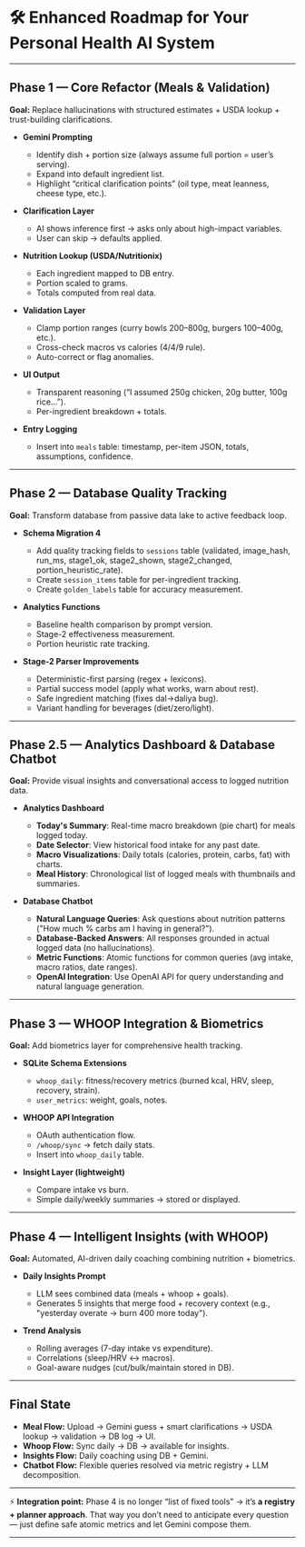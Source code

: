 # 🛠 Enhanced Roadmap for Your Personal Health AI System

---

## **Phase 1 — Core Refactor (Meals & Validation)**

**Goal:** Replace hallucinations with structured estimates + USDA lookup + trust-building clarifications.

* **Gemini Prompting**

  * Identify dish + portion size (always assume full portion = user’s serving).
  * Expand into default ingredient list.
  * Highlight “critical clarification points” (oil type, meat leanness, cheese type, etc.).

* **Clarification Layer**

  * AI shows inference first → asks only about high-impact variables.
  * User can skip → defaults applied.

* **Nutrition Lookup (USDA/Nutritionix)**

  * Each ingredient mapped to DB entry.
  * Portion scaled to grams.
  * Totals computed from real data.

* **Validation Layer**

  * Clamp portion ranges (curry bowls 200–800g, burgers 100–400g, etc.).
  * Cross-check macros vs calories (4/4/9 rule).
  * Auto-correct or flag anomalies.

* **UI Output**

  * Transparent reasoning (“I assumed 250g chicken, 20g butter, 100g rice…”).
  * Per-ingredient breakdown + totals.

* **Entry Logging**

  * Insert into `meals` table: timestamp, per-item JSON, totals, assumptions, confidence.

---

## **Phase 2 — Database Quality Tracking**

**Goal:** Transform database from passive data lake to active feedback loop.

* **Schema Migration 4**

  * Add quality tracking fields to `sessions` table (validated, image_hash, run_ms, stage1_ok, stage2_shown, stage2_changed, portion_heuristic_rate).
  * Create `session_items` table for per-ingredient tracking.
  * Create `golden_labels` table for accuracy measurement.

* **Analytics Functions**

  * Baseline health comparison by prompt version.
  * Stage-2 effectiveness measurement.
  * Portion heuristic rate tracking.

* **Stage-2 Parser Improvements**

  * Deterministic-first parsing (regex + lexicons).
  * Partial success model (apply what works, warn about rest).
  * Safe ingredient matching (fixes dal→daliya bug).
  * Variant handling for beverages (diet/zero/light).

---

## **Phase 2.5 — Analytics Dashboard & Database Chatbot**

**Goal:** Provide visual insights and conversational access to logged nutrition data.

* **Analytics Dashboard**

  * **Today's Summary**: Real-time macro breakdown (pie chart) for meals logged today.
  * **Date Selector**: View historical food intake for any past date.
  * **Macro Visualizations**: Daily totals (calories, protein, carbs, fat) with charts.
  * **Meal History**: Chronological list of logged meals with thumbnails and summaries.

* **Database Chatbot**

  * **Natural Language Queries**: Ask questions about nutrition patterns ("How much % carbs am I having in general?").
  * **Database-Backed Answers**: All responses grounded in actual logged data (no hallucinations).
  * **Metric Functions**: Atomic functions for common queries (avg intake, macro ratios, date ranges).
  * **OpenAI Integration**: Use OpenAI API for query understanding and natural language generation.

---

## **Phase 3 — WHOOP Integration & Biometrics**

**Goal:** Add biometrics layer for comprehensive health tracking.

* **SQLite Schema Extensions**

  * `whoop_daily`: fitness/recovery metrics (burned kcal, HRV, sleep, recovery, strain).
  * `user_metrics`: weight, goals, notes.

* **WHOOP API Integration**

  * OAuth authentication flow.
  * `/whoop/sync` → fetch daily stats.
  * Insert into `whoop_daily` table.

* **Insight Layer (lightweight)**

  * Compare intake vs burn.
  * Simple daily/weekly summaries → stored or displayed.

---

## **Phase 4 — Intelligent Insights (with WHOOP)**

**Goal:** Automated, AI-driven daily coaching combining nutrition + biometrics.

* **Daily Insights Prompt**

  * LLM sees combined data (meals + whoop + goals).
  * Generates 5 insights that merge food + recovery context (e.g., "yesterday overate → burn 400 more today").

* **Trend Analysis**

  * Rolling averages (7-day intake vs expenditure).
  * Correlations (sleep/HRV ↔ macros).
  * Goal-aware nudges (cut/bulk/maintain stored in DB).

---

## **Final State**

* **Meal Flow:** Upload → Gemini guess + smart clarifications → USDA lookup → validation → DB log → UI.
* **Whoop Flow:** Sync daily → DB → available for insights.
* **Insights Flow:** Daily coaching using DB + Gemini.
* **Chatbot Flow:** Flexible queries resolved via metric registry + LLM decomposition.

---

⚡ **Integration point:** Phase 4 is no longer “list of fixed tools” → it’s **a registry + planner approach**. That way you don’t need to anticipate every question — just define safe atomic metrics and let Gemini compose them.

---
